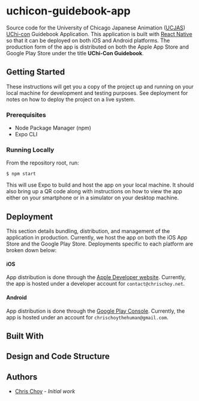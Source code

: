 # uchicon-guidebook-app

Source code for the University of Chicago Japanese Animation ([UCJAS](http://jas.uchicago.edu/)) 
[UChi-con](https://www.uchi-con.com/) Guidebook Application. This application is built with 
[React Native](https://reactnative.dev/) so that it can be deployed on both iOS and Android platforms.
The production form of the app is distributed on both the Apple App Store and Google Play Store under 
the title **UChi-Con Guidebook**.

## Getting Started

These instructions will get you a copy of the project up and running on your local machine for 
development and testing purposes. See deployment for notes on how to deploy the project on a live system.

### Prerequisites

- Node Package Manager (npm)
- Expo CLI

### Running Locally

From the repository root, run:
```
$ npm start
```

This will use Expo to build and host the app on your local machine. It should also bring up a QR code 
along with instructions on how to view the app either on your smartphone or in a simulator on your 
desktop machine.

## Deployment

This section details bundling, distribution, and management of the application in production.
Currently, we host the app on both the iOS App Store and the Google Play Store. Deployments specific to 
each platform are broken down below:

#### iOS

App distribution is done through the [Apple Developer website](https://developer.apple.com/). Currently, the 
app is hosted under a developer account for `contact@chrischoy.net`. 

#### Android

App distribution is done through the [Google Play Console](https://developer.android.com/distribute). 
Currently, the app is hosted under an account for `chrischoythehuman@gmail.com`.

## Built With

## Design and Code Structure


## Authors
- [Chris Choy](https://github.com/cchoy96) - *Initial work*